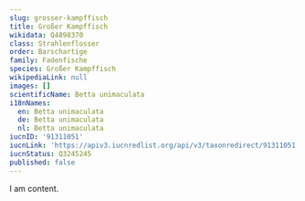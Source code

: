 ```yaml
---
slug: grosser-kampffisch
title: Großer Kampffisch
wikidata: Q4898370
class: Strahlenflosser
order: Barschartige
family: Fadenfische
species: Großer Kampffisch
wikipediaLink: null
images: []
scientificName: Betta unimaculata
i18nNames:
  en: Betta unimaculata
  de: Betta unimaculata
  nl: Betta unimaculata
iucnID: '91311051'
iucnLink: 'https://apiv3.iucnredlist.org/api/v3/taxonredirect/91311051'
iucnStatus: Q3245245
published: false
---
```


I am content.
